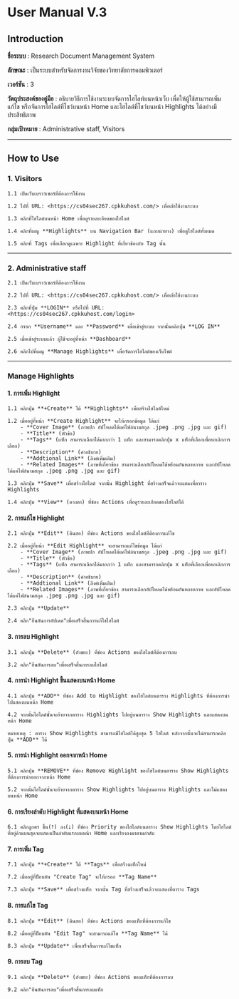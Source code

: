 # **User Manual V.3**

## **Introduction**

**ชื่อระบบ** : Research Document Management System

**ลักษณะ** : เป็นระบบสำหรับจัดการงานวิจัยของวิทยาลัยการคอมพิวเตอร์

**เวอร์ชัน** : 3

**วัตถุประสงค์ของคู่มือ** : อธิบายวิธีการใช้งานระบบจัดการไฮไลท์บนหน้าเว็บ เพื่อให้ผู้ใช้สามารถเพิ่ม แก้ไข หรือจัดการไฮไลต์ที่โชว์บนหน้า Home และไฮไลต์ที่โชว์บนหน้า Highlights ได้อย่างมีประสิทธิภาพ

**กลุ่มเป้าหมาย** : Administrative staff, Visitors

---

## **How to Use**

### **1. Visitors**
    1.1 เปิดเว็บเบราว์เซอร์ที่ต้องการใช้งาน
    
    1.2 ไปที่ URL: <https://cs04sec267.cpkkuhost.com/> เพื่อเข้าใช้งานระบบ
    
    1.3 คลิกที่ไฮไลต์บนหน้า Home เพื่อดูรายละเอียดของไฮไลต์
    
    1.4 คลิกที่เมนู **Highlights** บน Navigation Bar (แถบนำทาง) เพื่อดูไฮไลต์ทั้งหมด
    
    1.5 คลิกที่ Tags เพื่อเลือกดูเฉพาะ Highlight ที่เกี่ยวข้องกับ Tag นั้น

---

### **2. Administrative staff**
    2.1 เปิดเว็บเบราว์เซอร์ที่ต้องการใช้งาน
    
    2.2 ไปที่ URL: <https://cs04sec267.cpkkuhost.com/> เพื่อเข้าใช้งานระบบ
    
    2.3 คลิกที่ปุ่ม **LOGIN** หรือไปที่ URL: <https://cs04sec267.cpkkuhost.com/login>
    
    2.4 กรอก **Username** และ **Password** เพื่อเข้าสู่ระบบ จากนั้นคลิกปุ่ม **LOG IN**
    
    2.5 เมื่อเข้าสู่ระบบแล้ว ผู้ใช้จะอยู่ที่หน้า **Dashboard**
    
    2.6 คลิกไปที่เมนู **Manage Highlights** เพื่อจัดการไฮไลต์ของเว็บไซต์

---

### **Manage Highlights**

#### **1. การเพิ่ม Highlight**
    1.1 คลิกปุ่ม **+Create** ใต้ **Highlights** เพื่อสร้างไฮไลต์ใหม่
    
    1.2 เมื่ออยู่ที่หน้า **Create Highlight** จะให้กรอกข้อมูล ได้แก่
        - **Cover Image** (ภาพปก อัปโหลดได้แค่ไฟล์นามสกุล .jpeg .png .jpg และ gif)
        - **Title** (หัวข้อ)
        - **Tags** (แท็ก สามารถเลือกได้มากกว่า 1 แท็ก และสามารถคลิกปุ่ม x แท็กที่เลือกเพื่อยกเลิกการเลือก)
        - **Description** (คำอธิบาย)
        - **Addtional Link** (ลิงค์เพิ่มเติม)
        - **Related Images** (ภาพที่เกี่ยวข้อง สามารถเลือกอัปโหลดได้พร้อมกันหลายภาพ และอัปโหลดได้แค่ไฟล์นามสกุล .jpeg .png .jpg และ gif)
    
    1.3 คลิกปุ่ม **Save** เพื่อสร้างไฮไลต์ จากนั้น Highlight ที่สร้างเสร็จแล้วจะแสดงที่ตาราง Highlights
    
    1.4 คลิกปุ่ม **View** (ดวงตา) ที่ช่อง Actions เพื่อดูรายละเอียดของไฮไลต์ได้

#### **2. การแก้ไข Highlight**
    2.1 คลิกปุ่ม **Edit** (ดินสอ) ที่ช่อง Actions ของไฮไลต์ที่ต้องการแก้ไข
    
    2.2 เมื่ออยู่ที่หน้า **Edit Highlight** จะสามารถแก้ไขข้อมูล ได้แก่
        - **Cover Image** (ภาพปก อัปโหลดได้แค่ไฟล์นามสกุล .jpeg .png .jpg และ gif)
        - **Title** (หัวข้อ)
        - **Tags** (แท็ก สามารถเลือกได้มากกว่า 1 แท็ก และสามารถคลิกปุ่ม x แท็กที่เลือกเพื่อยกเลิกการเลือก)
        - **Description** (คำอธิบาย)
        - **Addtional Link** (ลิงค์เพิ่มเติม)
        - **Related Images** (ภาพที่เกี่ยวข้อง สามารถเลือกอัปโหลดได้พร้อมกันหลายภาพ และอัปโหลดได้แค่ไฟล์นามสกุล .jpeg .png .jpg และ gif)
    
    2.3 คลิกปุ่ม **Update**
    
    2.4 คลิก"ยืนยันการอัปเดต"เพื่อเสร็จสิ้นการแก้ไขไฮไลต์


#### **3. การลบ Highlight**
    3.1 คลิกปุ่ม **Delete** (ถังขยะ) ที่ช่อง Actions ของไฮไลต์ที่ต้องการลบ
    
    3.2 คลิก"ยืนยันการลบ"เพื่อเสร็จสิ้นการลบไฮไลต์


#### **4. การนำ Highlight ขึ้นแสดงบนหน้า Home**
    4.1 คลิกปุ่ม **ADD** ที่ช่อง Add to Highlight ของไฮไลต์บนตาราง Highlights ที่ต้องการนำไปแสดงบนหน้า Home
    
    4.2 จากนั้นไฮไลต์นั้นจะย้ายจากตาราง Highlights ไปอยู่บนตาราง Show Highlights และแสดงบนหน้า Home
    
    หมายเหตุ : ตาราง Show Highlights สามารถมีไฮไลต์ได้สูงสุด 5 ไฮไลต์ หลังจากนั้นจะไม่สามารถคลิกปุ่ม **ADD** ได้


#### **5. การนำ Highlight ออกจากหน้า Home**
    5.1 คลิกปุ่ม **REMOVE** ที่ช่อง Remove Highlight ของไฮไลต์บนตาราง Show Highlights ที่ต้องการนำออกจากหน้า Home
    
    5.2 จากนั้นไฮไลต์นั้นจะย้ายจากตาราง Show Highlights ไปอยู่บนตาราง Highlights และไม่แสดงบนหน้า Home


#### **6. การเรียงลำดับ Highlight ที่แสดงบนหน้า Home**
    6.1 คลิกลูกศร ขึ้น(⭡) ลง(⭣) ที่ช่อง Priority ของไฮไลต์บนตาราง Show Highlights โดยไฮไลต์ที่อยู่ด้านบนสุดจะแสดงเป็นลำดับแรกบนหน้า Home และเรียงลงมาตามลำดับ


#### **7. การเพิ่ม Tag**
    7.1 คลิกปุ่ม **+Create** ใต้ **Tags** เพื่อสร้างแท็กใหม่
    
    7.2 เมื่ออยู่ที่ป็อบอัพ "Create Tag" จะให้กรอก **Tag Name**
    
    7.3 คลิกปุ่ม **Save** เพื่อสร้างแท็ก จากนั้น Tag ที่สร้างเสร็จแล้วจะแสดงที่ตาราง Tags


#### **8. การแก้ไข Tag**
    8.1 คลิกปุ่ม **Edit** (ดินสอ) ที่ช่อง Actions ของแท็กที่ต้องการแก้ไข
    
    8.2 เมื่ออยู่ที่ป็อบอัพ "Edit Tag" จะสามารถแก้ไข **Tag Name** ได้
    
    8.3 คลิกปุ่ม **Update** เพื่อเสร็จสิ้นการแก้ไขแท็ก


#### **9. การลบ Tag**
    9.1 คลิกปุ่ม **Delete** (ถังขยะ) ที่ช่อง Actions ของแท็กที่ต้องการลบ
    
    9.2 คลิก"ยืนยันการลบ"เพื่อเสร็จสิ้นการลบแท็ก
